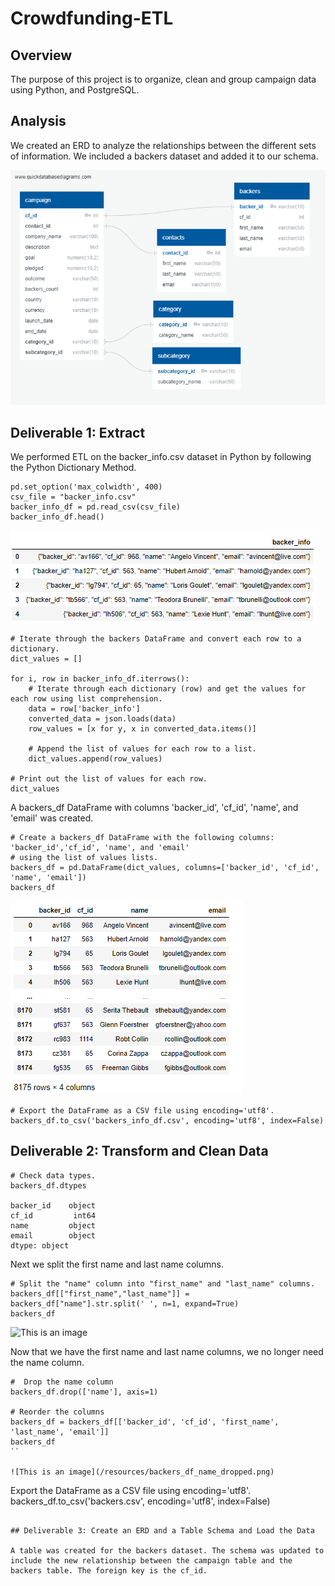 # Crowdfunding-ETL

## Overview

The purpose of this project is to organize, clean and group campaign data using Python, and PostgreSQL.

## Analysis
We created an ERD to analyze the relationships between the different sets of information. We included a backers dataset and added it to our schema.

![This is an image](/resources/crowdfunding_db_relationships.png)

## Deliverable 1: Extract

We performed ETL on the backer_info.csv dataset in Python by following the Python Dictionary Method.

```# Get the backers_info from the crowdfunding_info sheet. 
pd.set_option('max_colwidth', 400)
csv_file = "backer_info.csv"
backer_info_df = pd.read_csv(csv_file)
backer_info_df.head()
```
![This is an image](/resources/backer_info_image.png)

```
# Iterate through the backers DataFrame and convert each row to a dictionary.
dict_values = []

for i, row in backer_info_df.iterrows():
    # Iterate through each dictionary (row) and get the values for each row using list comprehension.
    data = row['backer_info']
    converted_data = json.loads(data)
    row_values = [x for y, x in converted_data.items()]
    
    # Append the list of values for each row to a list. 
    dict_values.append(row_values)

# Print out the list of values for each row.
dict_values
```

A backers_df DataFrame with columns 'backer_id', 'cf_id', 'name', and 'email' was created.

```
# Create a backers_df DataFrame with the following columns: 'backer_id','cf_id', 'name', and 'email' 
# using the list of values lists. 
backers_df = pd.DataFrame(dict_values, columns=['backer_id', 'cf_id', 'name', 'email'])
backers_df
```
![This is an image](/resources/backers_df_image.png)

```
# Export the DataFrame as a CSV file using encoding='utf8'.
backers_df.to_csv('backers_info_df.csv', encoding='utf8', index=False)
```

## Deliverable 2: Transform and Clean Data

```
# Check data types.
backers_df.dtypes

backer_id    object
cf_id         int64
name         object
email        object
dtype: object

```

Next we split the first name and last name columns.
```
# Split the "name" column into "first_name" and "last_name" columns.
backers_df[["first_name","last_name"]] = backers_df["name"].str.split(' ', n=1, expand=True)
backers_df
```
![This is an image](/resources/backers_df_split.png)


Now that we have the first name and last name columns, we no longer need the name column.
```
#  Drop the name column
backers_df.drop(['name'], axis=1)

# Reorder the columns
backers_df = backers_df[['backer_id', 'cf_id', 'first_name', 'last_name', 'email']]
backers_df
``

![This is an image](/resources/backers_df_name_dropped.png)

```
Export the DataFrame as a CSV file using encoding='utf8'.
backers_df.to_csv('backers.csv', encoding='utf8', index=False)
```

## Deliverable 3: Create an ERD and a Table Schema and Load the Data

A table was created for the backers dataset. The schema was updated to include the new relationship between the campaign table and the backers table. The foreign key is the cf_id.